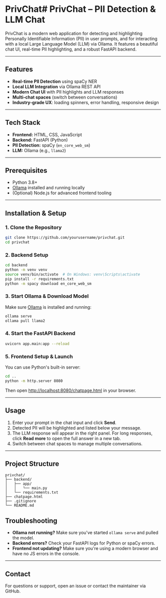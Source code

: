 # PrivChat# PrivChat – PII Detection & LLM Chat

PrivChat is a modern web application for detecting and highlighting Personally Identifiable Information (PII) in user prompts, and for interacting with a local Large Language Model (LLM) via Ollama. It features a beautiful chat UI, real-time PII highlighting, and a robust FastAPI backend.

---

## Features
- **Real-time PII Detection** using spaCy NER
- **Local LLM Integration** via Ollama REST API
- **Modern Chat UI** with PII highlights and LLM responses
- **Multi-chat spaces** (switch between conversations)
- **Industry-grade UX**: loading spinners, error handling, responsive design

---

## Tech Stack
- **Frontend:** HTML, CSS, JavaScript
- **Backend:** FastAPI (Python)
- **PII Detection:** spaCy (`en_core_web_sm`)
- **LLM:** Ollama (e.g., `llama2`)

---

## Prerequisites
- Python 3.8+
- [Ollama](https://ollama.ai/) installed and running locally
- (Optional) Node.js for advanced frontend tooling

---

## Installation & Setup

### 1. Clone the Repository
```bash
git clone https://github.com/yourusername/privchat.git
cd privchat
```

### 2. Backend Setup
```bash
cd backend
python -m venv venv
source venv/bin/activate  # On Windows: venv\Scripts\activate
pip install -r requirements.txt
python -m spacy download en_core_web_sm
```

### 3. Start Ollama & Download Model
Make sure [Ollama](https://ollama.ai/) is installed and running:
```bash
ollama serve
ollama pull llama2
```

### 4. Start the FastAPI Backend
```bash
uvicorn app.main:app --reload
```

### 5. Frontend Setup & Launch
You can use Python's built-in server:
```bash
cd ..
python -m http.server 8080
```
Then open [http://localhost:8080/chatpage.html](http://localhost:8080/chatpage.html) in your browser.

---

## Usage
1. Enter your prompt in the chat input and click **Send**.
2. Detected PII will be highlighted and listed below your message.
3. The LLM response will appear in the right panel. For long responses, click **Read more** to open the full answer in a new tab.
4. Switch between chat spaces to manage multiple conversations.

---

## Project Structure
```
privchat/
├── backend/
│   ├── app/
│   │   └── main.py
│   └── requirements.txt
├── chatpage.html
├── .gitignore
└── README.md
```

## Troubleshooting
- **Ollama not running?** Make sure you've started `ollama serve` and pulled the model.
- **Backend errors?** Check your FastAPI logs for Python or spaCy errors.
- **Frontend not updating?** Make sure you're using a modern browser and have no JS errors in the console.

---

## Contact
For questions or support, open an issue or contact the maintainer via GitHub.

